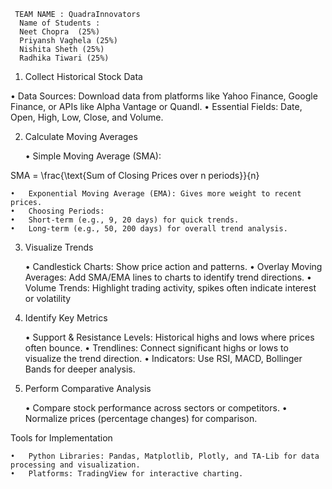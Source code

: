 
     TEAM NAME : QuadraInnovators 
      Name of Students :
      Neet Chopra  (25%)
      Priyansh Vaghela (25%)
      Nishita Sheth (25%)
      Radhika Tiwari (25%)

1. Collect Historical Stock Data

•	Data Sources: Download data from platforms like Yahoo Finance, Google Finance, or APIs like Alpha Vantage or Quandl.
	•	Essential Fields: Date, Open, High, Low, Close, and Volume.

2. Calculate Moving Averages

	•	Simple Moving Average (SMA):

SMA = \frac{\text{Sum of Closing Prices over n periods}}{n}

	•	Exponential Moving Average (EMA): Gives more weight to recent prices.
	•	Choosing Periods:
	•	Short-term (e.g., 9, 20 days) for quick trends.
	•	Long-term (e.g., 50, 200 days) for overall trend analysis.





3. Visualize Trends

	•	Candlestick Charts: Show price action and patterns.
	•	Overlay Moving Averages: Add SMA/EMA lines to charts to identify trend directions.
	•	Volume Trends: Highlight trading activity, spikes often indicate interest or volatility

4. Identify Key Metrics

	•	Support & Resistance Levels: Historical highs and lows where prices often bounce.
	•	Trendlines: Connect significant highs or lows to visualize the trend direction.
	•	Indicators: Use RSI, MACD, Bollinger Bands for deeper analysis.

5. Perform Comparative Analysis

	•	Compare stock performance across sectors or competitors.
	•	Normalize prices (percentage changes) for comparison.




Tools for Implementation

	•	Python Libraries: Pandas, Matplotlib, Plotly, and TA-Lib for data processing and visualization.
	•	Platforms: TradingView for interactive charting.
